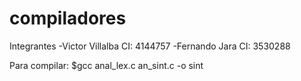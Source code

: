 # compiladores
Integrantes
-Victor Villalba CI: 4144757
-Fernando Jara   CI: 3530288

Para compilar: $gcc anal_lex.c an_sint.c -o sint
